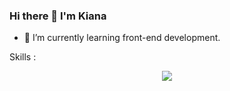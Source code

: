 ### Hi there 👋 I'm Kiana
- 🌱 I’m currently learning front-end development.

Skills :
<p align="center">
  <a href="https://skillicons.dev">
    <img src="https://skillicons.dev/icons?i=html,css,bootstrap,js,python,cpp,cs,dotnet" />
  </a>
</p>
